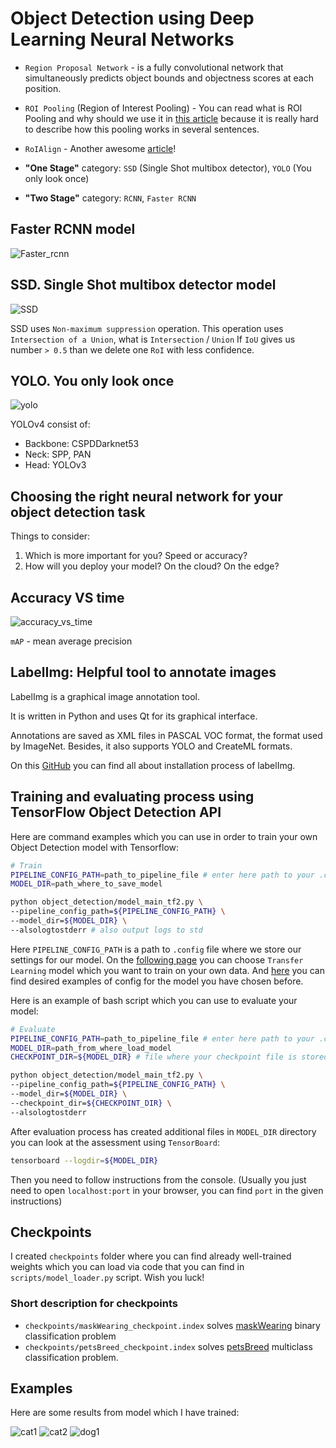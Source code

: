 # Object Detection using Deep Learning Neural Networks

- `Region Proposal Network` - is a fully convolutional network that simultaneously predicts object bounds and objectness scores at each position.
- `ROI Pooling` (Region of Interest Pooling) - You can read what is ROI Pooling and why should we use it in [this article](https://erdem.pl/2020/02/understanding-region-of-interest-ro-i-pooling) because it is really hard to describe how this pooling works in several sentences.
- `RoIAlign` - Another awesome [article](https://erdem.pl/2020/02/understanding-region-of-interest-part-2-ro-i-align)!

- **"One Stage"** category: `SSD` (Single Shot multibox detector), `YOLO` (You only look once)
- **"Two Stage"** category: `RCNN`, `Faster RCNN`

## Faster RCNN model

![Faster_rcnn](images/faster-RCNN.png)

## SSD. Single Shot multibox detector model

![SSD](images/SSD.png)

SSD uses `Non-maximum suppression` operation. This operation uses `Intersection of a Union`, what is `Intersection` / `Union`
If `IoU` gives us number `> 0.5` than we delete one `RoI` with less confidence.

## YOLO. You only look once

![yolo](images/YOLO.png)

YOLOv4 consist of:

- Backbone: CSPDDarknet53
- Neck: SPP, PAN
- Head: YOLOv3

## Choosing the right neural network for your object detection task

Things to consider:

1. Which is more important for you? Speed or accuracy?
2. How will you deploy your model? On the cloud? On the edge?

## Accuracy VS time

![accuracy_vs_time](images/accuracy_vs_time.png)

`mAP` - mean average precision

## LabelImg: Helpful tool to annotate images

LabelImg is a graphical image annotation tool.

It is written in Python and uses Qt for its graphical interface.

Annotations are saved as XML files in PASCAL VOC format, the format used by ImageNet. Besides, it also supports YOLO and CreateML formats.

On this [GitHub](https://github.com/heartexlabs/labelImg) you can find all about installation process of labelImg.

## Training and evaluating process using TensorFlow Object Detection API

Here are command examples which you can use in order to train your own Object Detection model with Tensorflow:

```bash
# Train
PIPELINE_CONFIG_PATH=path_to_pipeline_file # enter here path to your .config file
MODEL_DIR=path_where_to_save_model

python object_detection/model_main_tf2.py \
--pipeline_config_path=${PIPELINE_CONFIG_PATH} \
--model_dir=${MODEL_DIR} \
--alsologtostderr # also output logs to std
```

Here `PIPELINE_CONFIG_PATH` is a path to `.config` file where we store our settings for our model. On the [following page](https://github.com/tensorflow/models/blob/master/research/object_detection/g3doc/tf2_detection_zoo.md) you can choose `Transfer Learning` model which you want to train on your own data. And [here](https://github.com/tensorflow/models/tree/master/research/object_detection/configs/tf2) you can find desired examples of config for the model you have chosen before.

Here is an example of bash script which you can use to evaluate your model:

```bash
# Evaluate
PIPELINE_CONFIG_PATH=path_to_pipeline_file # enter here path to your .config file
MODEL_DIR=path_from_where_load_model
CHECKPOINT_DIR=${MODEL_DIR} # file where your checkpoint file is stored, usually it is the same directory where your model output its results

python object_detection/model_main_tf2.py \
--pipeline_config_path=${PIPELINE_CONFIG_PATH} \
--model_dir=${MODEL_DIR} \
--checkpoint_dir=${CHECKPOINT_DIR} \
--alsologtostderr
```

After evaluation process has created additional files in `MODEL_DIR` directory you can look at the assessment using `TensorBoard`:

```bash
tensorboard --logdir=${MODEL_DIR}
```

Then you need to follow instructions from the console. (Usually you just need to open `localhost:port` in your browser, you can find `port` in the given instructions)

## Checkpoints

I created `checkpoints` folder where you can find already well-trained weights which you can load via code that you can find in `scripts/model_loader.py` script. Wish you luck!

### Short description for checkpoints

- `checkpoints/maskWearing_checkpoint.index` solves [maskWearing](https://public.roboflow.com/object-detection/mask-wearing) binary classification problem
- `checkpoints/petsBreed_checkpoint.index` solves [petsBreed](https://public.roboflow.com/object-detection/oxford-pets/1) multiclass classification problem.

## Examples

Here are some results from model which I have trained:

![cat1](./images/examples/cat1.png)
![cat2](./images/examples/cat2.png)
![dog1](./images/examples/dog1.png)
